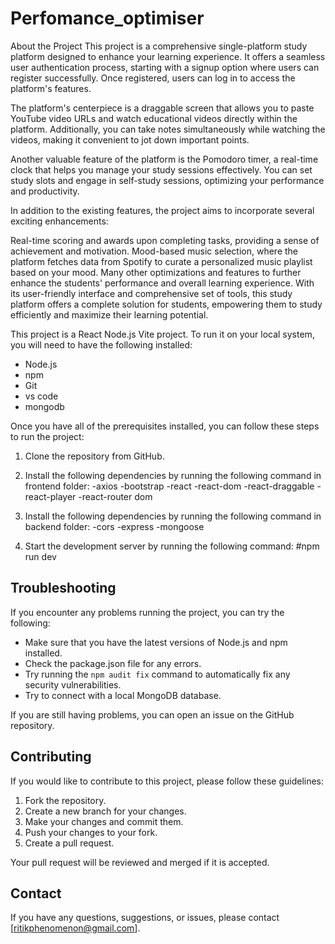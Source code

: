 # Perfomance_optimiser
About the Project
This project is a comprehensive single-platform study platform designed to enhance your learning experience. It offers a seamless user authentication process, starting with a signup option where users can register successfully. Once registered, users can log in to access the platform's features.

The platform's centerpiece is a draggable screen that allows you to paste YouTube video URLs and watch educational videos directly within the platform. Additionally, you can take notes simultaneously while watching the videos, making it convenient to jot down important points.

Another valuable feature of the platform is the Pomodoro timer, a real-time clock that helps you manage your study sessions effectively. You can set study slots and engage in self-study sessions, optimizing your performance and productivity.

In addition to the existing features, the project aims to incorporate several exciting enhancements:

Real-time scoring and awards upon completing tasks, providing a sense of achievement and motivation.
Mood-based music selection, where the platform fetches data from Spotify to curate a personalized music playlist based on your mood.
Many other optimizations and features to further enhance the students' performance and overall learning experience.
With its user-friendly interface and comprehensive set of tools, this study platform offers a complete solution for students, empowering them to study efficiently and maximize their learning potential.




This project is a React Node.js Vite project. To run it on your local system, you will need to have the following installed:

- Node.js
- npm
- Git
- vs code
- mongodb
  

Once you have all of the prerequisites installed, you can follow these steps to run the project:

1. Clone the repository from GitHub.
2. Install the following dependencies by running the following command in frontend folder:
   -axios
   -bootstrap
   -react
   -react-dom
   -react-draggable
   -react-player
   -react-router dom

  3. Install the following dependencies by running the following command in backend folder:
     -cors
     -express
     -mongoose
  
5. Start the development server by running the following command:
 #npm run dev


## Troubleshooting

If you encounter any problems running the project, you can try the following:

- Make sure that you have the latest versions of Node.js and npm installed.
- Check the package.json file for any errors.
- Try running the `npm audit fix` command to automatically fix any security vulnerabilities.
- Try to connect with a local MongoDB database.

If you are still having problems, you can open an issue on the GitHub repository.

## Contributing

If you would like to contribute to this project, please follow these guidelines:

1. Fork the repository.
2. Create a new branch for your changes.
3. Make your changes and commit them.
4. Push your changes to your fork.
5. Create a pull request.

Your pull request will be reviewed and merged if it is accepted.


## Contact

If you have any questions, suggestions, or issues, please contact [ritikphenomenon@gmail.com].





